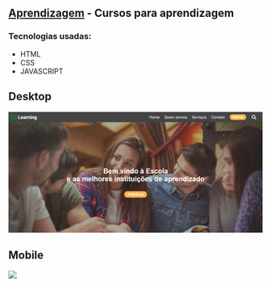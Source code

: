 ## <a href="https://evertonlds815.github.io/template-01" target="_blank">Aprendizagem</a> - Cursos para aprendizagem

### Tecnologias usadas: 
<ul>
  <li>HTML</li>
  <li>CSS</li>
  <li>JAVASCRIPT</li>
</ul>

<h2>Desktop</h2>
<img src="./imgs/redme.png" width="700">

<h2>Mobile</h2>
<img src="./imgs/readme-mob.png" width="340">
